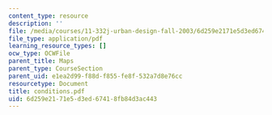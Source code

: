 ```yaml
---
content_type: resource
description: ''
file: /media/courses/11-332j-urban-design-fall-2003/6d259e2171e5d3ed67418fb84d3ac443_conditions.pdf
file_type: application/pdf
learning_resource_types: []
ocw_type: OCWFile
parent_title: Maps
parent_type: CourseSection
parent_uid: e1ea2d99-f88d-f855-fe8f-532a7d8e76cc
resourcetype: Document
title: conditions.pdf
uid: 6d259e21-71e5-d3ed-6741-8fb84d3ac443
---
```


